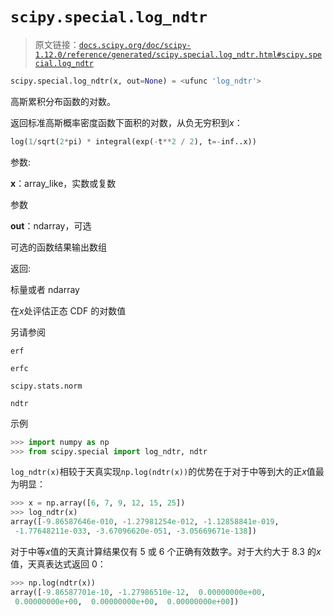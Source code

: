 # `scipy.special.log_ndtr`

> 原文链接：[`docs.scipy.org/doc/scipy-1.12.0/reference/generated/scipy.special.log_ndtr.html#scipy.special.log_ndtr`](https://docs.scipy.org/doc/scipy-1.12.0/reference/generated/scipy.special.log_ndtr.html#scipy.special.log_ndtr)

```py
scipy.special.log_ndtr(x, out=None) = <ufunc 'log_ndtr'>
```

高斯累积分布函数的对数。

返回标准高斯概率密度函数下面积的对数，从负无穷积到*x*：

```py
log(1/sqrt(2*pi) * integral(exp(-t**2 / 2), t=-inf..x)) 
```

参数:

**x**：array_like，实数或复数

参数

**out**：ndarray，可选

可选的函数结果输出数组

返回:

标量或者 ndarray

在*x*处评估正态 CDF 的对数值

另请参阅

`erf`

`erfc`

`scipy.stats.norm`

`ndtr`

示例

```py
>>> import numpy as np
>>> from scipy.special import log_ndtr, ndtr 
```

`log_ndtr(x)`相较于天真实现`np.log(ndtr(x))`的优势在于对于中等到大的正*x*值最为明显：

```py
>>> x = np.array([6, 7, 9, 12, 15, 25])
>>> log_ndtr(x)
array([-9.86587646e-010, -1.27981254e-012, -1.12858841e-019,
 -1.77648211e-033, -3.67096620e-051, -3.05669671e-138]) 
```

对于中等*x*值的天真计算结果仅有 5 或 6 个正确有效数字。对于大约大于 8.3 的*x*值，天真表达式返回 0：

```py
>>> np.log(ndtr(x))
array([-9.86587701e-10, -1.27986510e-12,  0.00000000e+00,
 0.00000000e+00,  0.00000000e+00,  0.00000000e+00]) 
```

